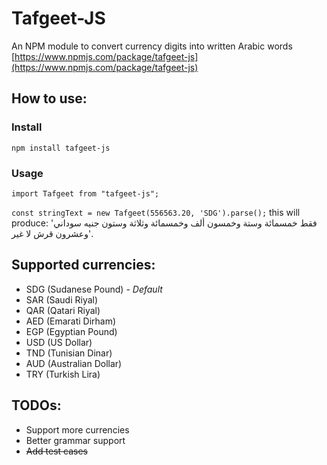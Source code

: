 # Tafgeet-JS
An NPM module to convert currency digits into written Arabic words
[https://www.npmjs.com/package/tafgeet-js](https://www.npmjs.com/package/tafgeet-js)

## How to use:
### Install
`npm install tafgeet-js`
### Usage
`import Tafgeet from "tafgeet-js";`

`const stringText = new Tafgeet(556563.20, 'SDG').parse();` this will produce: 'فقط خمسمائة وستة وخمسون ألف وخمسمائة وثلاثة وستون جنيه سوداني وعشرون قرش لا غير'.

## Supported currencies: 
- SDG (Sudanese Pound) - *Default*
- SAR (Saudi Riyal)
- QAR (Qatari Riyal)
- AED (Emarati Dirham)
- EGP (Egyptian Pound)
- USD (US Dollar)
- TND (Tunisian Dinar)
- AUD (Australian Dollar)
- TRY (Turkish Lira)

## TODOs: 
- Support more currencies
- Better grammar support
- ~~Add test cases~~
